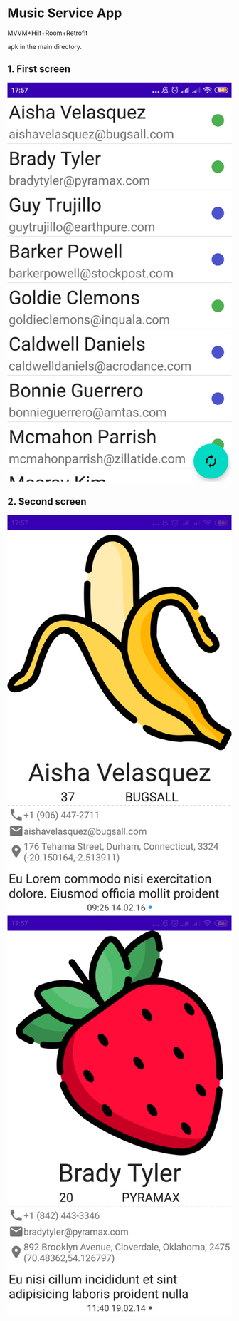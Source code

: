 # Music Service App

MVVM+Hilt+Room+Retrofit

apk in the main directory.

## 1. First screen

![list_users](images/list_users.png)

## 2. Second screen

![user1](images/user1.png)
![user2](images/user2.png)
